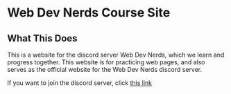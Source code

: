# Web Dev Nerds Course Site

## What This Does

This is a website for the discord server Web Dev Nerds, which we learn and progress together. This website is for practicing web pages, and also serves as the official website for the Web Dev Nerds discord server.

If you want to join the discord server, click [this link](https://discord.gg/DVJ4DGr2xq)
